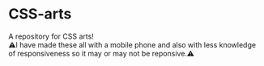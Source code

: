 # CSS-arts
A repository for CSS arts! </br>
⚠️I have made these all with a mobile phone and also with less knowledge of responsiveness so it may or may not be reponsive.⚠️
